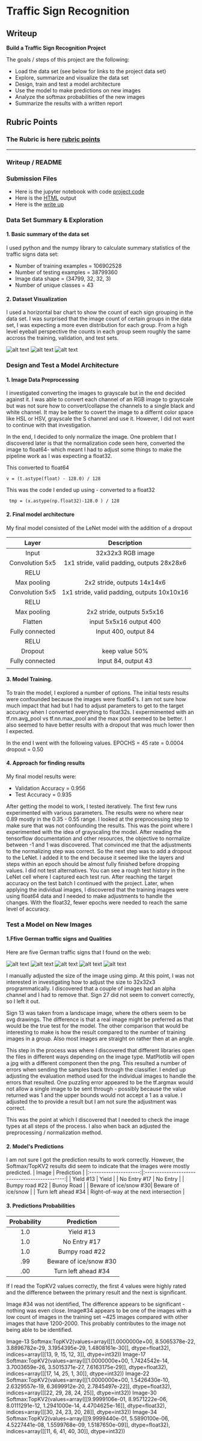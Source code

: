 # **Traffic Sign Recognition** 

## Writeup


**Build a Traffic Sign Recognition Project**

The goals / steps of this project are the following:
* Load the data set (see below for links to the project data set)
* Explore, summarize and visualize the data set
* Design, train and test a model architecture
* Use the model to make predictions on new images
* Analyze the softmax probabilities of the new images
* Summarize the results with a written report


[//]: # (Image References)

[train_set]: ./german_signs/train_set1.png "Train Set"
[valid_set]: ./german_signs/valid_set.png "Valid Set"
[test_set]: ./german_signs/test_set.png "Test Set"

[image1]: ./german_signs/13a.jpg "Traffic Sign 13"
[image2]: ./german_signs/17a.png "Traffic Sign 17"
[image3]: ./german_signs/22a.png "Traffic Sign 22 "
[image4]: ./german_signs/27a.png "Traffic Sign 27"
[image5]: ./german_signs/30a.png "Traffic Sign 30"
[image6]: ./german_signs/34a.png "Traffic Sign 34"


## Rubric Points
### The Rubric is here [rubric points](https://review.udacity.com/#!/rubrics/481/view)

---
### Writeup / README


### Submission Files
* Here is the jupyter notebook with code [project code](https://github.com/jurlaub/jubilant-geller/blob/master/Traffic_Sign_Classifier.ipynb)
* Here is the [HTML](https://github.com/jurlaub/jubilant-geller/blob/master/Traffic_Sign_Classifier.ipynb) output
* Here is the [write up](https://github.com/jurlaub/jubilant-geller/blob/master/writeup_template.md)


### Data Set Summary & Exploration

#### 1. Basic summary of the data set

I used python and the numpy library to calculate summary statistics of the traffic
signs data set:

* Number of training examples = 106902528
* Number of testing examples = 38799360
* Image data shape = (34799, 32, 32, 3)
* Number of unique classes = 43


#### 2. Dataset Visualization

I used a horizontal bar chart to show the count of each sign grouping in the data set. I was surprised that the image count of certain groups in the data set, I was expecting a more even distribution for each group. From a high level eyeball perspective the counts in each group seem roughly the same accross the training, validation, and test sets.

![alt text][train_set]
![alt text][valid_set]
![alt text][test_set]

### Design and Test a Model Architecture

#### 1. Image Data Preprocessing

I investigated converting the images to grayscale but in the end decided against it. I was able to convert each channel of an RGB image to grayscale but was not sure how to convert/collapse the channels to a single black and white channel. It may be better to covert the image to a differnt color space like HSL or HSV, grayscale the S channel and use it. However, I did not want to continue with that investigation. 


In the end, I decided to only normalize the image. One problem that I discovered later is that the normalization code seen here, converted the image to float64- which meant I had to adjust some things to make the pipeline work as I was expecting a float32.

This converted to float64
```
v = (t.astype(float) - 128.0) / 128
```

This was the code I ended up using -  converted to a float32
```
 tmp = (x.astype(np.float32)-128.0 ) / 128
```



#### 2. Final model architecture 

My final model consisted of the LeNet model with the addition of a dropout 

| Layer         		|     Description	        					| 
|:---------------------:|:---------------------------------------------:| 
| Input         		| 32x32x3 RGB image   							| 
| Convolution 5x5     	| 1x1 stride, valid padding, outputs 28x28x6 	|
| RELU					|												|
| Max pooling	      	| 2x2 stride,  outputs 14x14x6 				    |
| Convolution 5x5	    | 1x1 stride, valid padding, outputs 10x10x16   |
| RELU					|												|
| Max pooling	      	| 2x2 stride,  outputs 5x5x16 				    |
| Flatten               | input 5x5x16 output 400                       |
| Fully connected		| Input 400, output 84   						|
| RELU					|												|
| Dropout				|  keep value 50%								|
| Fully connected		| Input 84, output 43   						|
|						|												|

 


#### 3. Model Training.

To train the model, I explored a number of options. The initial tests results were confounded because the images were float64's. I am not sure how much impact that had but I had to adjust parameters to get to the target accuracy when I converted everything to float32s. I expermimented with an tf.nn.avg_pool vs tf.nn.max_pool and the max pool seemed to be better. I also seemed to have better results with a dropout that was much lower then I expected. 

In the end I went with the following values.
EPOCHS = 45
rate = 0.0004
dropout = 0.50


#### 4. Approach for finding results

My final model results were:
* Validation Accuracy = 0.956
* Test Accuracy = 0.935

After getting the model to work, I tested iteratively. The first few runs experimented with various parameters. The results were no where near 0.89 mostly in the 0.35 - 0.55 range. I looked at the preprocessing step to make sure that was not confounding the results. This was the point where I experimented with the idea of grayscaling the model. After reading the tensorflow documentation and other resources, the objective to normalize between -1 and 1 was discovered. That convinced me that the adjustments to the normalizing step was correct. So the next step was to add a dropout to the LeNet. I added it to the end because it seemed like the layers and steps within an epoch should be almost fully finished before dropping values. I did not test alternatives. You can see a rough test history in the LeNet cell where I captured each test run. After reaching the target accuracy on the test batch I continued with the project. Later, when applying the individual images, I discovered that the training images were using float64 data and I needed to make adjustments to handle the changes. With the float32, fewer epochs were needed to reach the same level of accuracy. 



### Test a Model on New Images

#### 1.Ffive German traffic signs and Qualities

Here are five German traffic signs that I found on the web:

![alt text][image1] ![alt text][image2] ![alt text][image3] 
![alt text][image4] ![alt text][image5]




I manually adjusted the size of the image using gimp. At this point, I was not interested in investigating how to adjust the size to 32x32x3 programmatically. 
I discovered that a couple of images had an alpha channel and I had to remove that. Sign 27 did not seem to convert correctly, so I left it out.

Sign 13 was taken from a landscape image, where the others seem to be svg drawings. The difference is that a real image might be preferred as that would be the true test for the model. The other comparison that would be interesting to make is how the result compared to the number of training images in a group. Also most images are straight on rather then at an angle.



This step in the process was where I discovered that different libraries open the files in different ways depending on the image type. MatPlotlib will open a jpg with a different component then the png. This resulted a number of errors when sending the samples back through the classifier. I ended up adjusting the evaluation method used for the individual images to handle the errors that resulted. One puzzling error appeared to be the tf.argmax would not allow a single image to be sent through - possibly because the value returned was 1 and the upper bounds would not accept a 1 as a value. I adjusted the to provide a result but I am not sure the adjustment was correct. 

This was the point at which I discovered that I needed to check the image types at all steps of the process. I also when back an adjusted the preprocessing / normalization method.



#### 2. Model's Predictions



I am not sure I got the prediction results to work correctly. However, the Softmax/TopKV2 results did seem to indicate that the images were mostly predicted.
| Image			        |     Prediction	        					| 
|:---------------------:|:---------------------------------------------:| 
| Yield #13      		| Yield     									| 
| No Entry #17  		| No Entry 										|
| Bumpy road #22		| Bunoy Road 									|
| Beware of ice/snow #30| Beware of ice/snow         	 				|
| Turn left ahead #34	| Right-of-way at the next intersection			|






#### 3. Predictions Probabilities



| Probability         	|     Prediction	        					| 
|:---------------------:|:---------------------------------------------:| 
| 1.0         			| Yield #13   									| 
| 1.0     				| No Entry #17 	    							|
| 1.0					|  Bumpy road #22								|
| .99	      			| Beware of ice/snow #30		 				|
| .00				    | Turn left ahead #34      						|



If I read the TopKV2 values correctly, the first 4 values were highly rated and the difference between the primary result and the next is significant. 

Image #34 was not identified, The difference appears to be significant - nothing was even close. Image#34 appears to be one of the images with a low count of images in the training set ~425 images compared with other images that have 1200-2000. This probably contributes to the image not being able to be identified.


Image-13 Softmax:TopKV2(values=array([[1.0000000e+00, 8.5065378e-22, 3.8896782e-29, 3.1954395e-29,
        1.4808161e-30]], dtype=float32), indices=array([[13,  9, 15, 12,  3]], dtype=int32))
Image-17 Softmax:TopKV2(values=array([[1.0000000e+00, 1.7424542e-14, 3.7003659e-26, 3.5015371e-27,
        7.6163175e-29]], dtype=float32), indices=array([[17, 14, 25,  1, 30]], dtype=int32))
Image-22 Softmax:TopKV2(values=array([[1.0000000e+00, 1.5426430e-10, 2.6329557e-19, 6.3699912e-20,
        2.7845497e-22]], dtype=float32), indices=array([[22, 29, 28, 24, 25]], dtype=int32))
Image-30 Softmax:TopKV2(values=array([[9.9999106e-01, 8.9571222e-06, 8.0111291e-12, 1.2941000e-14,
        4.4704625e-16]], dtype=float32), indices=array([[30, 24, 23, 20, 28]], dtype=int32))
Image-34 Softmax:TopKV2(values=array([[9.9999440e-01, 5.5890100e-06, 4.5227441e-08, 1.5599768e-09,
        1.5187650e-09]], dtype=float32), indices=array([[11,  6, 41, 40, 30]], dtype=int32))


